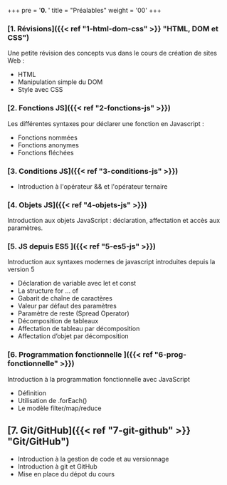 +++
pre = '<b>0. </b>'
title = "Préalables"
weight = '00'
+++

### [1. Révisions]({{< ref "1-html-dom-css" >}} "HTML, DOM et CSS")
Une petite révision des concepts vus dans le cours de création de sites Web : 
+ HTML
+ Manipulation simple du DOM
+ Style avec CSS

### [2. Fonctions JS]({{< ref "2-fonctions-js" >}})
Les différentes syntaxes pour déclarer une fonction en Javascript : 
+ Fonctions nommées
+ Fonctions anonymes
+ Fonctions fléchées 

### [3. Conditions JS]({{< ref "3-conditions-js" >}})
+ Introduction à l'opérateur && et l'opérateur ternaire

### [4. Objets JS]({{< ref "4-objets-js" >}})
Introduction aux objets JavaScript : déclaration, affectation et accès aux paramètres.

### [5. JS depuis ES5 ]({{< ref "5-es5-js" >}})
Introduction aux syntaxes modernes de javascript introduites depuis la version 5
+ Déclaration de variable avec let et const 
+ La structure for … of 
+ Gabarit de chaîne de caractères 
+ Valeur par défaut des paramètres 
+ Paramètre de reste (Spread Operator) 
+ Décomposition de tableaux 
+ Affectation de tableau par décomposition 
+ Affectation d’objet par décomposition

### [6. Programmation fonctionnelle ]({{< ref "6-prog-fonctionnelle" >}})
Introduction à la programmation fonctionnelle avec JavaScript
+ Définition
+ Utilisation de .forEach()
+ Le modèle filter/map/reduce


## [7. Git/GitHub]({{< ref "7-git-github" >}} "Git/GitHub")
+ Introduction à la gestion de code et au versionnage
+ Introduction à git et GitHub
+ Mise en place du dépot du cours